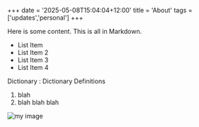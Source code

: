 +++
date = '2025-05-08T15:04:04+12:00'
title = 'About'
tags = ['updates','personal']
+++

Here is some content. This is all in Markdown.

- List Item
- List Item 2
- List Item 3
- List Item 4

Dictionary
: Dictionary Definitions

1. blah
2. blah blah blah

![my image](/pic.png)
